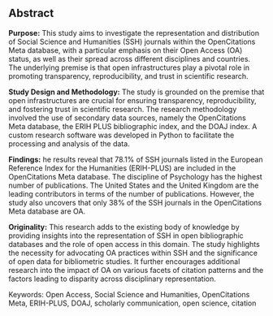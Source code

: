 
## Abstract

**Purpose:** This study aims to investigate the representation and distribution of Social Science and Humanities (SSH) journals within the OpenCitations Meta database, with a particular emphasis on their Open Access (OA) status, as well as their spread across different disciplines and countries. The underlying premise is that open infrastructures play a pivotal role in promoting transparency, reproducibility, and trust in scientific research.

**Study Design and Methodology:** The study is grounded on the premise that open infrastructures are crucial for ensuring transparency, reproducibility, and fostering trust in scientific research. The research methodology involved the use of secondary data sources, namely the OpenCitations Meta database, the ERIH PLUS bibliographic index, and the DOAJ index. A custom research software was developed in Python to facilitate the processing and analysis of the data.

**Findings:** he results reveal that 78.1% of SSH journals listed in the European Reference Index for the Humanities (ERIH-PLUS) are included in the OpenCitations Meta database. The discipline of Psychology has the highest number of publications. The United States and the United Kingdom are the leading contributors in terms of the number of publications. However, the study also uncovers that only 38% of the SSH journals in the OpenCitations Meta database
are OA.

**Originality:** This research adds to the existing body of knowledge by providing insights into the representation of SSH in open bibliographic databases and the role of open access in this domain. The study highlights the necessity for advocating OA practices within SSH and the significance of open data for bibliometric studies. It further encourages additional research into the impact of OA on various facets of citation patterns and the factors leading to disparity across disciplinary representation. 


Keywords: Open Access, Social Science and Humanities, OpenCitations Meta, ERIH-PLUS, DOAJ, scholarly communication, open science, citation

